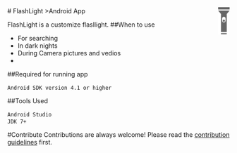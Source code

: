 <img src="flashlight.png" align="right" />
# FlashLight
>Android App

FlashLight is a customize flasllight.
##When to use
- For searching
- In dark nights
- During Camera pictures and vedios
- 
##Required for running app
```
Android SDK version 4.1 or higher
```
##Tools Used
```
Android Studio
JDK 7+
```

#Contribute
Contributions are always welcome!
Please read the [contribution guidelines](contributor.md) first.



